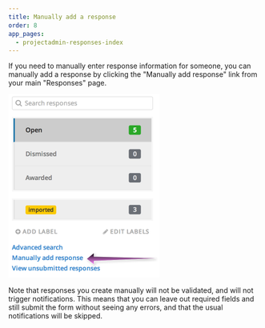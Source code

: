 ```yaml
---
title: Manually add a response
order: 8
app_pages:
  - projectadmin-responses-index
---
```


If you need to manually enter response information for someone, you can manually add a response by clicking the "Manually add response" link from your main "Responses" page.

![manually add response](../images/screenshot_manually_add_response.png)

Note that responses you create manually will not be validated, and will not trigger notifications. This means that you can leave out required fields and still submit the form without seeing any errors, and that the usual notifications will be skipped.
